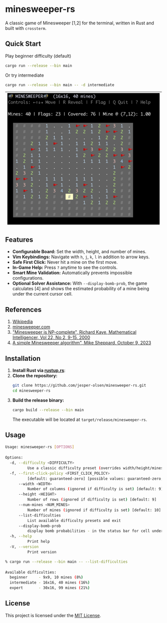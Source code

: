 # minesweeper-rs

A classic game of Minesweeper [1,2] for the terminal, written in Rust and built with `crossterm`.

## Quick Start
Play beginner difficulty (default)
```bash
cargo run --release --bin main
```

Or try intermediate
```bash
cargo run --release --bin main -- -d intermediate
```

| ![Game UI](Assets/screenshot.png) |
| --- |


## Features

-   **Configurable Board:** Set the width, height, and number of mines.
-   **Vim Keybindings:** Navigate with `h`, `j`, `k`, `l` in addition to arrow keys.
-   **Safe First Click:** Never hit a mine on the first move.
-   **In-Game Help:** Press `?` anytime to see the controls.
-   **Smart Mine Validation:** Automatically prevents impossible configurations.
-   **Optional Solver Assistance:** With `--display-bomb-prob`, the game calculates [4] and shows the estimated probability of a mine being under the current cursor cell.


## References

1. [Wikipedia](https://en.wikipedia.org/wiki/Minesweeper_(video_game))
2. [minesweeper.com](https://minesweepergame.com/)
3. ["Minesweeper is NP-complete", Richard Kaye, Mathematical Intelligencer, Vol 22, No 2, 9-15, 2000](https://academic.timwylie.com/17CSCI4341/minesweeper_kay.pdf)
4. [A simple Minesweeper algorithm", Mike Sheppard, October 9, 2023](https://minesweepergame.com/math/a-simple-minesweeper-algorithm-2023.pdf)


## Installation

1. **Install Rust via [rustup.rs](https://rustup.rs/)**:
2. **Clone the repository:**
    ```bash
    git clone https://github.com/jesper-olsen/minesweeper-rs.git
    cd minesweeper-rs
    ```
3.  **Build the release binary:**
    ```bash
    cargo build --release --bin main
    ```
    The executable will be located at `target/release/minesweeper-rs`.


## Usage

```bash
Usage: minesweeper-rs [OPTIONS]

Options:
  -d, --difficulty <DIFFICULTY>
          Use a classic difficulty preset (overrides width/height/mines) [possible values: beginner, intermediate, expert]
  -f, --first-click-policy <FIRST_CLICK_POLICY>
          [default: guaranteed-zero] [possible values: guaranteed-zero, guaranteed-safe, unprotected]
      --width <WIDTH>
          Number of columns (ignored if difficulty is set) [default: 9]
      --height <HEIGHT>
          Number of rows (ignored if difficulty is set) [default: 9]
      --num-mines <NUM_MINES>
          Number of mines (ignored if difficulty is set) [default: 10]
      --list-difficulties
          List available difficulty presets and exit
      --display-bomb-prob
          display bomb probabilities - in the status bar for cell under the cursor
  -h, --help
          Print help
  -V, --version
          Print version
```

```bash
% cargo run --release --bin main -- --list-difficulties

Available difficulties:
  beginner     - 9x9, 10 mines (8%)
  intermediate - 16x16, 40 mines (16%)
  expert       - 30x16, 99 mines (21%)
```


## License

This project is licensed under the [MIT License](LICENSE).
